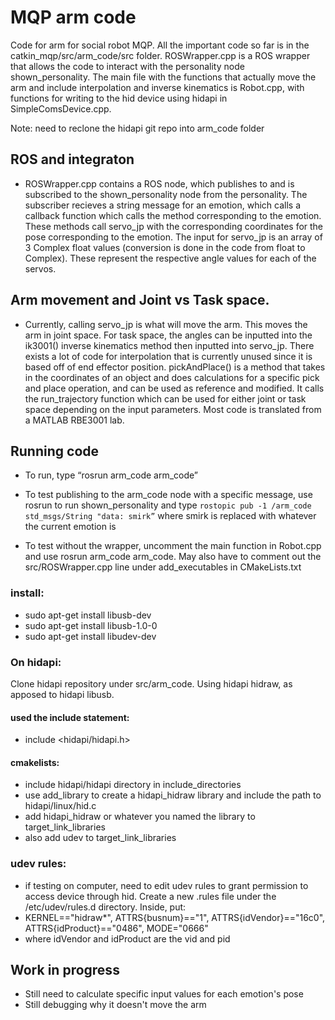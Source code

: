 # MQP arm code

Code for arm for social robot MQP. 
All the important code so far is in the catkin_mqp/src/arm_code/src folder. 
ROSWrapper.cpp is a ROS wrapper that allows the code to interact with the personality node shown_personality.
The main file with the functions that actually move the arm and include interpolation and inverse kinematics is Robot.cpp, with functions for writing to the hid device using hidapi in SimpleComsDevice.cpp. 

Note: need to reclone the hidapi git repo into arm_code folder

## ROS and integraton
- ROSWrapper.cpp contains a ROS node, which publishes to and is subscribed to the shown_personality node from the personality. The subscriber recieves a string message for an emotion, which calls a callback function which calls the method corresponding to the emotion. These methods call servo_jp with the corresponding coordinates for the pose corresponding to the emotion. The input for servo_jp is an array of 3 Complex float values (conversion is done in the code from float to Complex). These represent the respective angle values for each of the servos. 

## Arm movement and Joint vs Task space.
- Currently, calling servo_jp is what will move the arm. This moves the arm in joint space. For task space, the angles can be inputted into the ik3001() inverse kinematics method then inputted into servo_jp. There exists a lot of code for interpolation that is currently unused since it is based off of end effector position. pickAndPlace() is a method that takes in the coordinates of an object and does calculations for a specific pick and place operation, and can be used as reference and modified. It calls the run_trajectory function which can be used for either joint or task space depending on the input parameters. Most code is translated from a MATLAB RBE3001 lab.

## Running code
- To run, type “rosrun arm_code arm_code” 

- To test publishing to the arm_code node with a specific message, use rosrun to run shown_personality and type `rostopic pub -1 /arm_code std_msgs/String "data: smirk”` where smirk is replaced with whatever the current emotion is 

- To test without the wrapper, uncomment the main function in Robot.cpp and use rosrun arm_code arm_code. May also have to comment out the src/ROSWrapper.cpp line under add_executables in CMakeLists.txt

### install:
- sudo apt-get install libusb-dev
- sudo apt-get install libusb-1.0-0
- sudo apt-get install libudev-dev


### On hidapi:
Clone hidapi repository under src/arm_code. Using hidapi hidraw, as apposed to hidapi libusb.

#### used the include statement:
- include <hidapi/hidapi.h>

#### cmakelists:
- include hidapi/hidapi directory in include_directories
- use add_library to create a hidapi_hidraw library and include the path to hidapi/linux/hid.c
- add hidapi_hidraw or whatever you named the library to target_link_libraries
- also add udev to target_link_libraries

### udev rules:
- if testing on computer, need to edit udev rules to grant permission to access device through hid. Create a new .rules file under the /etc/udev/rules.d directory. Inside, put:
- KERNEL=="hidraw*", ATTRS{busnum}=="1", ATTRS{idVendor}=="16c0", ATTRS{idProduct}=="0486", MODE="0666"
- where idVendor and idProduct are the vid and pid

## Work in progress
- Still need to calculate specific input values for each emotion's pose
- Still debugging why it doesn't move the arm

